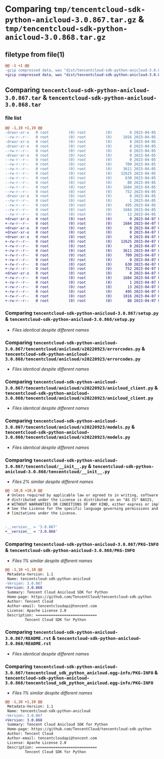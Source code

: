 # Comparing `tmp/tencentcloud-sdk-python-anicloud-3.0.867.tar.gz` & `tmp/tencentcloud-sdk-python-anicloud-3.0.868.tar.gz`

## filetype from file(1)

```diff
@@ -1 +1 @@
-gzip compressed data, was "dist/tencentcloud-sdk-python-anicloud-3.0.867.tar", last modified: Wed Apr  5 16:17:08 2023, max compression
+gzip compressed data, was "dist/tencentcloud-sdk-python-anicloud-3.0.868.tar", last modified: Fri Apr  7 00:14:45 2023, max compression
```

## Comparing `tencentcloud-sdk-python-anicloud-3.0.867.tar` & `tencentcloud-sdk-python-anicloud-3.0.868.tar`

### file list

```diff
@@ -1,19 +1,19 @@
-drwxr-xr-x   0 root         (0) root         (0)        0 2023-04-05 16:17:08.000000 tencentcloud-sdk-python-anicloud-3.0.867/
--rw-r--r--   0 root         (0) root         (0)     1016 2023-04-05 16:17:07.000000 tencentcloud-sdk-python-anicloud-3.0.867/setup.py
-drwxr-xr-x   0 root         (0) root         (0)        0 2023-04-05 16:17:08.000000 tencentcloud-sdk-python-anicloud-3.0.867/tencentcloud/
-drwxr-xr-x   0 root         (0) root         (0)        0 2023-04-05 16:17:08.000000 tencentcloud-sdk-python-anicloud-3.0.867/tencentcloud/anicloud/
--rw-r--r--   0 root         (0) root         (0)        0 2023-04-05 16:17:07.000000 tencentcloud-sdk-python-anicloud-3.0.867/tencentcloud/anicloud/__init__.py
-drwxr-xr-x   0 root         (0) root         (0)        0 2023-04-05 16:17:08.000000 tencentcloud-sdk-python-anicloud-3.0.867/tencentcloud/anicloud/v20220923/
--rw-r--r--   0 root         (0) root         (0)        0 2023-04-05 16:17:07.000000 tencentcloud-sdk-python-anicloud-3.0.867/tencentcloud/anicloud/v20220923/__init__.py
--rw-r--r--   0 root         (0) root         (0)      709 2023-04-05 16:17:07.000000 tencentcloud-sdk-python-anicloud-3.0.867/tencentcloud/anicloud/v20220923/errorcodes.py
--rw-r--r--   0 root         (0) root         (0)     3611 2023-04-05 16:17:07.000000 tencentcloud-sdk-python-anicloud-3.0.867/tencentcloud/anicloud/v20220923/anicloud_client.py
--rw-r--r--   0 root         (0) root         (0)    12625 2023-04-05 16:17:07.000000 tencentcloud-sdk-python-anicloud-3.0.867/tencentcloud/anicloud/v20220923/models.py
--rw-r--r--   0 root         (0) root         (0)      630 2023-04-05 16:17:07.000000 tencentcloud-sdk-python-anicloud-3.0.867/tencentcloud/__init__.py
--rw-r--r--   0 root         (0) root         (0)       88 2023-04-05 16:17:08.000000 tencentcloud-sdk-python-anicloud-3.0.867/setup.cfg
--rw-r--r--   0 root         (0) root         (0)     1684 2023-04-05 16:17:08.000000 tencentcloud-sdk-python-anicloud-3.0.867/PKG-INFO
--rw-r--r--   0 root         (0) root         (0)      752 2023-04-05 16:17:07.000000 tencentcloud-sdk-python-anicloud-3.0.867/README.rst
-drwxr-xr-x   0 root         (0) root         (0)        0 2023-04-05 16:17:08.000000 tencentcloud-sdk-python-anicloud-3.0.867/tencentcloud_sdk_python_anicloud.egg-info/
--rw-r--r--   0 root         (0) root         (0)        1 2023-04-05 16:17:08.000000 tencentcloud-sdk-python-anicloud-3.0.867/tencentcloud_sdk_python_anicloud.egg-info/dependency_links.txt
--rw-r--r--   0 root         (0) root         (0)      495 2023-04-05 16:17:08.000000 tencentcloud-sdk-python-anicloud-3.0.867/tencentcloud_sdk_python_anicloud.egg-info/SOURCES.txt
--rw-r--r--   0 root         (0) root         (0)     1684 2023-04-05 16:17:08.000000 tencentcloud-sdk-python-anicloud-3.0.867/tencentcloud_sdk_python_anicloud.egg-info/PKG-INFO
--rw-r--r--   0 root         (0) root         (0)       13 2023-04-05 16:17:08.000000 tencentcloud-sdk-python-anicloud-3.0.867/tencentcloud_sdk_python_anicloud.egg-info/top_level.txt
+drwxr-xr-x   0 root         (0) root         (0)        0 2023-04-07 00:14:45.000000 tencentcloud-sdk-python-anicloud-3.0.868/
+-rw-r--r--   0 root         (0) root         (0)     1684 2023-04-07 00:14:45.000000 tencentcloud-sdk-python-anicloud-3.0.868/PKG-INFO
+drwxr-xr-x   0 root         (0) root         (0)        0 2023-04-07 00:14:45.000000 tencentcloud-sdk-python-anicloud-3.0.868/tencentcloud/
+drwxr-xr-x   0 root         (0) root         (0)        0 2023-04-07 00:14:45.000000 tencentcloud-sdk-python-anicloud-3.0.868/tencentcloud/anicloud/
+drwxr-xr-x   0 root         (0) root         (0)        0 2023-04-07 00:14:45.000000 tencentcloud-sdk-python-anicloud-3.0.868/tencentcloud/anicloud/v20220923/
+-rw-r--r--   0 root         (0) root         (0)    12625 2023-04-07 00:14:45.000000 tencentcloud-sdk-python-anicloud-3.0.868/tencentcloud/anicloud/v20220923/models.py
+-rw-r--r--   0 root         (0) root         (0)        0 2023-04-07 00:14:45.000000 tencentcloud-sdk-python-anicloud-3.0.868/tencentcloud/anicloud/v20220923/__init__.py
+-rw-r--r--   0 root         (0) root         (0)     3611 2023-04-07 00:14:45.000000 tencentcloud-sdk-python-anicloud-3.0.868/tencentcloud/anicloud/v20220923/anicloud_client.py
+-rw-r--r--   0 root         (0) root         (0)      709 2023-04-07 00:14:45.000000 tencentcloud-sdk-python-anicloud-3.0.868/tencentcloud/anicloud/v20220923/errorcodes.py
+-rw-r--r--   0 root         (0) root         (0)        0 2023-04-07 00:14:45.000000 tencentcloud-sdk-python-anicloud-3.0.868/tencentcloud/anicloud/__init__.py
+-rw-r--r--   0 root         (0) root         (0)      630 2023-04-07 00:14:45.000000 tencentcloud-sdk-python-anicloud-3.0.868/tencentcloud/__init__.py
+-rw-r--r--   0 root         (0) root         (0)      752 2023-04-07 00:14:45.000000 tencentcloud-sdk-python-anicloud-3.0.868/README.rst
+drwxr-xr-x   0 root         (0) root         (0)        0 2023-04-07 00:14:45.000000 tencentcloud-sdk-python-anicloud-3.0.868/tencentcloud_sdk_python_anicloud.egg-info/
+-rw-r--r--   0 root         (0) root         (0)     1684 2023-04-07 00:14:45.000000 tencentcloud-sdk-python-anicloud-3.0.868/tencentcloud_sdk_python_anicloud.egg-info/PKG-INFO
+-rw-r--r--   0 root         (0) root         (0)        1 2023-04-07 00:14:45.000000 tencentcloud-sdk-python-anicloud-3.0.868/tencentcloud_sdk_python_anicloud.egg-info/dependency_links.txt
+-rw-r--r--   0 root         (0) root         (0)       13 2023-04-07 00:14:45.000000 tencentcloud-sdk-python-anicloud-3.0.868/tencentcloud_sdk_python_anicloud.egg-info/top_level.txt
+-rw-r--r--   0 root         (0) root         (0)      495 2023-04-07 00:14:45.000000 tencentcloud-sdk-python-anicloud-3.0.868/tencentcloud_sdk_python_anicloud.egg-info/SOURCES.txt
+-rw-r--r--   0 root         (0) root         (0)     1016 2023-04-07 00:14:45.000000 tencentcloud-sdk-python-anicloud-3.0.868/setup.py
+-rw-r--r--   0 root         (0) root         (0)       88 2023-04-07 00:14:45.000000 tencentcloud-sdk-python-anicloud-3.0.868/setup.cfg
```

### Comparing `tencentcloud-sdk-python-anicloud-3.0.867/setup.py` & `tencentcloud-sdk-python-anicloud-3.0.868/setup.py`

 * *Files identical despite different names*

### Comparing `tencentcloud-sdk-python-anicloud-3.0.867/tencentcloud/anicloud/v20220923/errorcodes.py` & `tencentcloud-sdk-python-anicloud-3.0.868/tencentcloud/anicloud/v20220923/errorcodes.py`

 * *Files identical despite different names*

### Comparing `tencentcloud-sdk-python-anicloud-3.0.867/tencentcloud/anicloud/v20220923/anicloud_client.py` & `tencentcloud-sdk-python-anicloud-3.0.868/tencentcloud/anicloud/v20220923/anicloud_client.py`

 * *Files identical despite different names*

### Comparing `tencentcloud-sdk-python-anicloud-3.0.867/tencentcloud/anicloud/v20220923/models.py` & `tencentcloud-sdk-python-anicloud-3.0.868/tencentcloud/anicloud/v20220923/models.py`

 * *Files identical despite different names*

### Comparing `tencentcloud-sdk-python-anicloud-3.0.867/tencentcloud/__init__.py` & `tencentcloud-sdk-python-anicloud-3.0.868/tencentcloud/__init__.py`

 * *Files 2% similar despite different names*

```diff
@@ -10,8 +10,8 @@
 # Unless required by applicable law or agreed to in writing, software
 # distributed under the License is distributed on an "AS IS" BASIS,
 # WITHOUT WARRANTIES OR CONDITIONS OF ANY KIND, either express or implied.
 # See the License for the specific language governing permissions and
 # limitations under the License.
 
 
-__version__ = '3.0.867'
+__version__ = '3.0.868'
```

### Comparing `tencentcloud-sdk-python-anicloud-3.0.867/PKG-INFO` & `tencentcloud-sdk-python-anicloud-3.0.868/PKG-INFO`

 * *Files 1% similar despite different names*

```diff
@@ -1,10 +1,10 @@
 Metadata-Version: 1.1
 Name: tencentcloud-sdk-python-anicloud
-Version: 3.0.867
+Version: 3.0.868
 Summary: Tencent Cloud Anicloud SDK for Python
 Home-page: https://github.com/TencentCloud/tencentcloud-sdk-python
 Author: Tencent Cloud
 Author-email: tencentcloudapi@tencent.com
 License: Apache License 2.0
 Description: ============================
         Tencent Cloud SDK for Python
```

### Comparing `tencentcloud-sdk-python-anicloud-3.0.867/README.rst` & `tencentcloud-sdk-python-anicloud-3.0.868/README.rst`

 * *Files identical despite different names*

### Comparing `tencentcloud-sdk-python-anicloud-3.0.867/tencentcloud_sdk_python_anicloud.egg-info/PKG-INFO` & `tencentcloud-sdk-python-anicloud-3.0.868/tencentcloud_sdk_python_anicloud.egg-info/PKG-INFO`

 * *Files 1% similar despite different names*

```diff
@@ -1,10 +1,10 @@
 Metadata-Version: 1.1
 Name: tencentcloud-sdk-python-anicloud
-Version: 3.0.867
+Version: 3.0.868
 Summary: Tencent Cloud Anicloud SDK for Python
 Home-page: https://github.com/TencentCloud/tencentcloud-sdk-python
 Author: Tencent Cloud
 Author-email: tencentcloudapi@tencent.com
 License: Apache License 2.0
 Description: ============================
         Tencent Cloud SDK for Python
```

